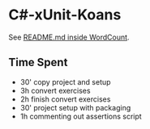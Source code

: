 # C#-xUnit-Koans

See [README.md inside WordCount](WordCount/README.md).

## Time Spent

* 30' copy project and setup
* 3h convert exercises
* 2h finish convert exercises
* 30' project setup with packaging
* 1h commenting out assertions script
